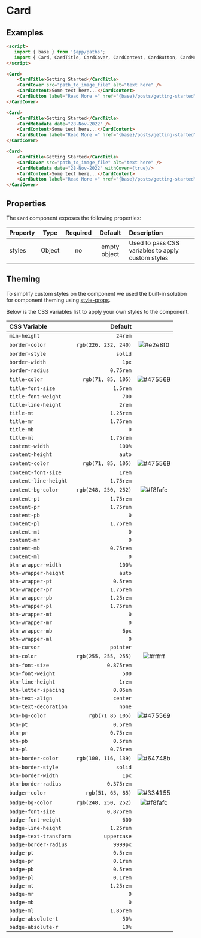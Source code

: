 # Card

## Examples

```html
<script>
   import { base } from '$app/paths';
   import { Card, CardTitle, CardCover, CardContent, CardButton, CardMetadata } from '@sveltinio/widgets';
</script>

<Card>
    <CardTitle>Getting Started</CardTitle>
    <CardCover src="path_to_image_file" alt="text here" />
    <CardContent>Some text here...</CardContent>
    <CardButton label="Read More »" href="{base}/posts/getting-started"/>
</CardCover>

<Card>
    <CardTitle>Getting Started</CardTitle>
    <CardMetadata date="28-Nov-2022" />
    <CardContent>Some text here...</CardContent>
    <CardButton label="Read More »" href="{base}/posts/getting-started"/>
</CardCover>

<Card>
    <CardTitle>Getting Started</CardTitle>
    <CardCover src="path_to_image_file" alt="text here" />
    <CardMetadata date="28-Nov-2022" withCover={true}/>
    <CardContent>Some text here...</CardContent>
    <CardButton label="Read More »" href="{base}/posts/getting-started"/>
</CardCover>
```

## Properties

The `Card` component exposes the following properties:

| Property | Type   | Required | Default      | Description                                       |
| :------- | :----: | :------: | :----------: | :------------------------------------------------ |
| styles   | Object |   no     | empty object | Used to pass CSS variables to apply custom styles |

## Theming

To simplify custom styles on the component we used the built-in solution for component theming using [style-props].

Below is the CSS variables list to apply your own styles to the component.

| CSS Variable           | Default              |                                                              |
| :--------------------- | -------------------: | :----------------------------------------------------------: |
| `min-height`           | `24rem`              | |
| `border-color`         | `rgb(226, 232, 240)` | ![#e2e8f0](https://via.placeholder.com/15/e2e8f0/e2e8f0.png) |
| `border-style`         | `solid`              | |
| `border-width`         | `1px`                | |
| `border-radius`        | `0.75rem`            | |
| `title-color`          | `rgb(71, 85, 105)`   | ![#475569](https://via.placeholder.com/15/475569/475569.png) |
| `title-font-size`      | `1.5rem`             | |
| `title-font-weight`    | `700`                | |
| `title-line-height`    | `2rem`               | |
| `title-mt`             | `1.25rem`            | |
| `title-mr`             | `1.75rem`            | |
| `title-mb`             | `0`                  | |
| `title-ml`             | `1.75rem`            | |
| `content-width`        | `100%`               | |
| `content-height`       | `auto`               | |
| `content-color`        | `rgb(71, 85, 105)`   | ![#475569](https://via.placeholder.com/15/475569/475569.png) |
| `content-font-size`    | `1rem`               | |
| `content-line-height`  | `1.75rem`            | |
| `content-bg-color`     | `rgb(248, 250, 252)` | ![#f8fafc](https://via.placeholder.com/15/f8fafc/f8fafc.png) |
| `content-pt`           | `1.75rem`            | |
| `content-pr`           | `1.75rem`            | |
| `content-pb`           | `0`                  | |
| `content-pl`           | `1.75rem`            | |
| `content-mt`           | `0`                  | |
| `content-mr`           | `0`                  | |
| `content-mb`           | `0.75rem`            | |
| `content-ml`           | `0`                  | |
| `btn-wrapper-width`    | `100%`               | |
| `btn-wrapper-height`   | `auto`               | |
| `btn-wrapper-pt`       | `0.5rem`             | |
| `btn-wrapper-pr`       | `1.75rem`            | |
| `btn-wrapper-pb`       | `1.25rem`            | |
| `btn-wrapper-pl`       | `1.75rem`            | |
| `btn-wrapper-mt`       | `0`                  | |
| `btn-wrapper-mr`       | `0`                  | |
| `btn-wrapper-mb`       | `6px`                | |
| `btn-wrapper-ml`       | `0`                  | |
| `btn-cursor`           | `pointer`            | |
| `btn-color`            | `rgb(255, 255, 255)` | ![#ffffff](https://via.placeholder.com/15/ffffff/ffffff.png) |
| `btn-font-size`        | `0.875rem`           | |
| `btn-font-weight`      | `500`                | |
| `btn-line-height`      | `1rem`               | |
| `btn-letter-spacing`   | `0.05em`             | |
| `btn-text-align`       | `center`             | |
| `btn-text-decoration`  | `none`               | |
| `btn-bg-color`         | `rgb(71 85 105)`     | ![#475569](https://via.placeholder.com/15/475569/475569.png) |
| `btn-pt`               | `0.5rem`             | |
| `btn-pr`               | `0.75rem`            | |
| `btn-pb`               | `0.5rem`             | |
| `btn-pl`               | `0.75rem`            | |
| `btn-border-color`     | `rgb(100, 116, 139)` | ![#64748b](https://via.placeholder.com/15/64748b/64748b.png) |
| `btn-border-style`     | `solid`              | |
| `btn-border-width`     | `1px`                | |
| `btn-border-radius`    | `0.375rem`           | |
| `badger-color`         | `rgb(51, 65, 85)`    | ![#334155](https://via.placeholder.com/15/334155/334155.png) |
| `badge-bg-color`       | `rgb(248, 250, 252)` | ![#f8fafc](https://via.placeholder.com/15/f8fafc/f8fafc.png) |
| `badge-font-size`      | `0.875rem`           | |
| `badge-font-weight`    | `600`                | |
| `badge-line-height`    | `1.25rem`            | |
| `badge-text-transform` | `uppercase`          | |
| `badge-border-radius`  | `9999px`             | |
| `badge-pt`             | `0.5rem`             | |
| `badge-pr`             | `0.1rem`             | |
| `badge-pb`             | `0.5rem`             | |
| `badge-pl`             | `0.1rem`             | |
| `badge-mt`             | `1.25rem`            | |
| `badge-mr`             | `0`                  | |
| `badge-mb`             | `0`                  | |
| `badge-ml`             | `1.85rem`            | |
| `badge-absolute-t`     | `50%`                | |
| `badge-absolute-r`     | `10%`                | |

[style-props]: https://svelte.dev/docs#template-syntax-component-directives---style-props
